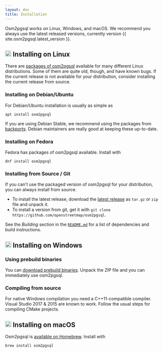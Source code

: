 ```yaml
---
layout: doc
title: Installation
---
```


Osm2pgsql works on Linux, Windows, and macOS. We recommend you always use the
latest released versions, currently version {{ site.osm2pgsql.latest_version }}.

## <img src="{% link img/linux.png %}" width="20" height="20"/> Installing on Linux

There are [packages of osm2pgsql](https://repology.org/project/osm2pgsql)
available for many different Linux distributions. Some of them are quite old,
though, and have known bugs. If the current release is not available for your
distribution, consider installing the current release from source.

### Installing on Debian/Ubuntu

For Debian/Ubuntu installation is usually as simple as

```
apt install osm2pgsql
```

If you are using Debian Stable, we recommend using the packages from
[backports](https://backports.debian.org/). Debian maintainers are really
good at keeping these up-to-date.

### Installing on Fedora

Fedora has packages of osm2pgsql available. Install with

```
dnf install osm2pgsql
```

### Installing from Source / Git

If you can't use the packaged version of osm2pgsql for your distribution, you
can always install from source.

* To install the latest release, download the
  [latest release](https://github.com/openstreetmap/osm2pgsql/releases/latest)
  as `tar.gz` or `zip` file and unpack it.
* To install a version from git, get it with `git clone
  https://github.com/openstreetmap/osm2pgsql`.

See the *Building* section in the
[`README.md`](https://github.com/openstreetmap/osm2pgsql/blob/master/README.md)
for a list of dependencies and build instructions.

## <img src="{% link img/windows.png %}" width="20" height="20"/> Installing on Windows

### Using prebuild binaries

You can [download prebuild
binaries](https://lonvia.dev.openstreetmap.org/osm2pgsql-winbuild/releases/).
Unpack the ZIP file and you can immediately use osm2pgsql.

### Compiling from source

For native Windows compilation you need a C++11-compatible compiler. Visual
Studio 2017 & 2015 are known to work. Follow the usual steps for compiling
CMake projects.


## <img src="{% link img/apple.png %}" width="20" height="20"/> Installing on macOS

Osm2pgsql is [available on
Homebrew](https://formulae.brew.sh/formula/osm2pgsql). Install with

```
brew install osm2pgsql
```


